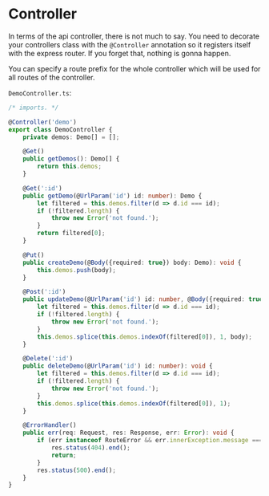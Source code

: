 # Controller 

In terms of the api controller, there is not much to say. You need to decorate your
controllers class with the `@Controller` annotation so it registers itself with
the express router. If you forget that, nothing is gonna happen.

You can specify a route prefix for the whole controller which will be used for all
routes of the controller.

`DemoController.ts`:

```typescript
/* imports. */

@Controller('demo')
export class DemoController {
    private demos: Demo[] = [];

    @Get()
    public getDemos(): Demo[] {
        return this.demos;
    }

    @Get(':id')
    public getDemo(@UrlParam('id') id: number): Demo {
        let filtered = this.demos.filter(d => d.id === id);
        if (!filtered.length) {
            throw new Error('not found.');
        }
        return filtered[0];
    }

    @Put()
    public createDemo(@Body({required: true}) body: Demo): void {
        this.demos.push(body);
    }

    @Post(':id')
    public updateDemo(@UrlParam('id') id: number, @Body({required: true}) body: Demo): void {
        let filtered = this.demos.filter(d => d.id === id);
        if (!filtered.length) {
            throw new Error('not found.');
        }
        this.demos.splice(this.demos.indexOf(filtered[0]), 1, body);
    }

    @Delete(':id')
    public deleteDemo(@UrlParam('id') id: number): void {
        let filtered = this.demos.filter(d => d.id === id);
        if (!filtered.length) {
            throw new Error('not found.');
        }
        this.demos.splice(this.demos.indexOf(filtered[0]), 1);
    }

    @ErrorHandler()
    public err(req: Request, res: Response, err: Error): void {
        if (err instanceof RouteError && err.innerException.message === 'not found.') {
            res.status(404).end();
            return;
        }
        res.status(500).end();
    }
}
```